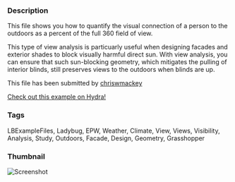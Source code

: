 ### Description 
This file shows you how to quantify the visual connection of a person to the outdoors as a percent of the full 360 field of view.
This type of view analysis is particuarly useful when designing facades and exterior shades to block visually harmful direct sun.  With view analysis, you can ensure that such sun-blocking geometry, which mitigates the pulling of interior blinds, still preserves views to the outdoors when blinds are up.

This file has been submitted by [chriswmackey](https://github.com/chriswmackey)

[Check out this example on Hydra!](http://hydrashare.github.io/hydra/viewer?owner=chriswmackey&fork=hydra_2&id=View_to_the_Outdoors_Through_a_Facade)
### Tags 
LBExampleFiles, Ladybug, EPW, Weather, Climate, View, Views, Visibility, Analysis, Study, Outdoors, Facade, Design, Geometry, Grasshopper
### Thumbnail 
![Screenshot](https://raw.githubusercontent.com/chriswmackey/hydra/master/View_to_the_Outdoors_Through_a_Facade/thumbnail.png)
